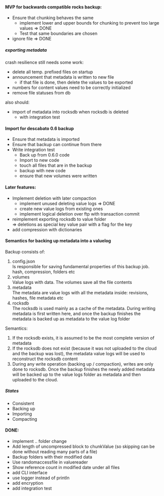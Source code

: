 #### MVP for backwards compatible rocks backup:
- Ensure that chunking behaves the same
    - implement lower and upper bounds for chunking to prevent too large values => DONE
    - Test that same boundaries are chosen
- ignore file => DONE

##### exporting metadata
crash resilience still needs some work:
- delete all temp. prefixed files on startup
- announcement that metadata is written to new file
    - if that file is done, then delete the values to be exported
- numbers for content values need to be correctly initialized
- remove file statuses from db

also should:
- import of metadata into rocksdb when rocksdb is deleted
    - with integration test

#### Import for descabato 0.6 backup
- Ensure that metadata is imported
- Ensure that backup can continue from there
- Write integration test
    - Back up from 0.6.0 code
    - Import to new code
    - touch all files that are in the backup
    - backup with new code
    - ensure that new volumes were written

#### Later features:
- Implement deletion with later compaction
    - implement unused deleting value logs => DONE
    - create new value logs from existing ones
    - implement logical deletion over ftp with transaction commit
- reimplement exporting rocksdb to value folder \
    => deletions as special key value pair with a flag for the key  
- add compression with dictionaries

#### Semantics for backing up metadata into a valuelog
Backup consists of:
1. config.json \
    Is responsible for saving fundamental properties of this backup job. hash, compression, folders etc
1. volumes \
    Value logs with data. The volumes save all the file contents
1. metadata \
    The metadata are value logs with all the metadata inside: revisions, hashes, file metadata etc 
1. rocksdb \
    The rocksdb is used mainly as a cache of the metadata. During writing metadata is first written here,
    and once the backup finishes the metadata is backed up as metadata to the value log folder

Semantics:
1. If the rocksdb exists, it is assumed to be the most complete version of metadata
2. If the rocksdb does not exist (because it was not uploaded to the cloud and the backup was lost), the
metadata value logs will be used to reconstruct the rocksdb content
3. During any write operation (backing up / compaction), writes are only done to rocksdb. Once the backup
finishes the newly added metadata will be backed up to the value logs folder as metadata and then uploaded 
to the cloud.
 
##### States
- Consistent
- Backing up
- Importing
- Compacting

#### DONE:
- implement .. folder change
- Add length of uncompressed block to chunkValue (so skipping can be done without reading many parts of a file)
- Backup folders with their modified data
- Use randomaccessfile in valuereader
- Show reference count in modified date under all files
- add CLI interface
- use logger instead of println
- add encryption
- add integration test